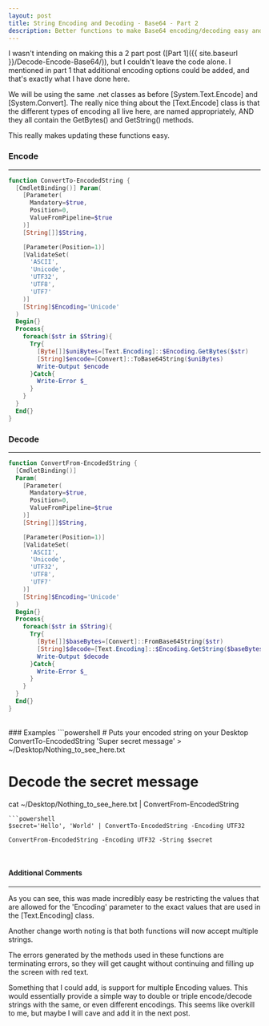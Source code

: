 ```yaml
---
layout: post
title: String Encoding and Decoding - Base64 - Part 2
description: Better functions to make Base64 encoding/decoding easy and flexible
---
```


I wasn't intending on making this a 2 part post ([Part 1]({{ site.baseurl }}/Decode-Encode-Base64/)), but I couldn't leave the code alone.  I mentioned in part 1 that additional encoding options could be added, and that's exactly what I have done here.
<br>

We will be using the same .net classes as before [System.Text.Encode] and [System.Convert].
The really nice thing about the [Text.Encode] class is that the different types of encoding all live here, are named appropriately, AND they all contain the GetBytes() and GetString() methods.

This really makes updating these functions easy.
<br>

### Encode
----
```powershell
function ConvertTo-EncodedString {
  [CmdletBinding()] Param(
    [Parameter(
      Mandatory=$true,
      Position=0,
      ValueFromPipeline=$true
    )]
    [String[]]$String,

    [Parameter(Position=1)]
    [ValidateSet(
      'ASCII',
      'Unicode',
      'UTF32',
      'UTF8',
      'UTF7'
    )]
    [String]$Encoding='Unicode'
  )
  Begin{} 
  Process{
    foreach($str in $String){
      Try{
        [Byte[]]$uniBytes=[Text.Encoding]::$Encoding.GetBytes($str)
        [String]$encode=[Convert]::ToBase64String($uniBytes)
        Write-Output $encode
      }Catch{
        Write-Error $_
      }
    }
  }
  End{}
}
```


### Decode
----
```powershell
function ConvertFrom-EncodedString {
  [CmdletBinding()]
  Param(
    [Parameter(
      Mandatory=$true,
      Position=0,
      ValueFromPipeline=$true
    )]
    [String[]]$String,

    [Parameter(Position=1)]
    [ValidateSet(
      'ASCII',
      'Unicode',
      'UTF32',
      'UTF8',
      'UTF7'
    )]
    [String]$Encoding='Unicode'
  )
  Begin{}
  Process{
    foreach($str in $String){
      Try{
        [Byte[]]$baseBytes=[Convert]::FromBase64String($str)
        [String]$decode=[Text.Encoding]::$Encoding.GetString($baseBytes)
        Write-Output $decode
      }Catch{
        Write-Error $_
      }
    }
  }
  End{}
}
```
<br>
### Examples
```powershell
# Puts your encoded string on your Desktop
ConvertTo-EncodedString 'Super secret message' > ~/Desktop/Nothing_to_see_here.txt

# Decode the secret message
cat ~/Desktop/Nothing_to_see_here.txt | ConvertFrom-EncodedString 
```
```powershell
$secret='Hello', 'World' | ConvertTo-EncodedString -Encoding UTF32

ConvertFrom-EncodedString -Encoding UTF32 -String $secret
```
<br>

#### Additional Comments
----
As you can see, this was made incredibly easy be restricting the values that are allowed for the 'Encoding' parameter to the exact values that are used in the [Text.Encoding] class.  

Another change worth noting is that both functions will now accept multiple strings.  

The errors generated by the methods used in these functions are terminating errors, so they will get caught without continuing and filling up the screen with red text.
<br>

Something that I could add, is support for multiple Encoding values.  This would essentially provide a simple way to double or triple encode/decode strings with the same, or even different encodings.  This seems like overkill to me, but maybe I will cave and add it in the next post.
